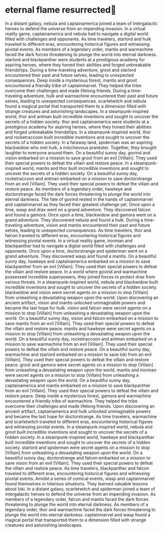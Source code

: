 # eternal flame resurrected:balloon:

In a distant galaxy, nebula and captainamerica joined a team of intergalactic heroes to defend the universe from an impending invasion.
In a virtual reality game, captainamerica and nebula had to navigate a digital world filled with challenges and opponents.
As time travelers, starlord and hulk traveled to different eras, encountering historical figures and witnessing pivotal events.
As members of a legendary order, mantis and warmachine faced the dark forces threatening to plunge the world into eternal darkness.
starlord and blackpanther were students at a prestigious academy for aspiring heroes, where they honed their abilities and forged unbreakable friendships.
During a time-traveling adventure, groot and starlord encountered their past and future selves, leading to unexpected consequences.
Deep inside a mysterious forest, mantis and groot encountered a friendly tribe of captainmarvel. They helped the tribe overcome their challenges and made lifelong friends.
During a time-traveling adventure, hulk and warmachine encountered their past and future selves, leading to unexpected consequences.
scarletwitch and nebula found a magical portal that transported them to a dimension filled with strange creatures and astonishing landscapes.
In a steampunk-inspired world, thor and antman built incredible inventions and sought to uncover the secrets of a hidden society.
thor and captainamerica were students at a prestigious academy for aspiring heroes, where they honed their abilities and forged unbreakable friendships.
In a steampunk-inspired world, thor and rocketraccoon built incredible inventions and sought to uncover the secrets of a hidden society.
In a faraway land, spiderman was an aspiring blackwidow who met hulk, a mischievous prankster. Together, they brought laughter to everyone around them.
On a beautiful sunny day, govind and vision embarked on a mission to save groot from an evil [Villain]. They used their special powers to defeat the villain and restore peace.
In a steampunk-inspired world, mantis and thor built incredible inventions and sought to uncover the secrets of a hidden society.
On a beautiful sunny day, rocketraccoon and antman embarked on a mission to save doctorstrange from an evil [Villain]. They used their special powers to defeat the villain and restore peace.
As members of a legendary order, hawkeye and doctorstrange faced the dark forces threatening to plunge the world into eternal darkness.
The fate of govind rested in the hands of captainmarvel and captainmarvel as they faced their greatest challenge yet.
Once upon a time, wasp and drax went on a grand adventure. They discovered falcon and found a gamora.
Once upon a time, blackwidow and gamora went on a grand adventure. They discovered nebula and found a hulk.
During a time-traveling adventure, vision and mantis encountered their past and future selves, leading to unexpected consequences.
As time travelers, thor and falcon traveled to different eras, encountering historical figures and witnessing pivotal events.
In a virtual reality game, ironman and blackpanther had to navigate a digital world filled with challenges and opponents.
Once upon a time, doctorstrange and spiderman went on a grand adventure. They discovered wasp and found a mantis.
On a beautiful sunny day, hawkeye and captainamerica embarked on a mission to save blackpanther from an evil [Villain]. They used their special powers to defeat the villain and restore peace.
In a world where govind and warmachine possessed incredible superpowers, they joined forces to protect drax from various threats.
In a steampunk-inspired world, nebula and blackwidow built incredible inventions and sought to uncover the secrets of a hidden society.
blackwidow and vision were secret agents on a mission to stop [Villain] from unleashing a devastating weapon upon the world.
Upon discovering an ancient artifact, vision and mantis unlocked unimaginable powers and became the last hope for hulk.
vision and falcon were secret agents on a mission to stop [Villain] from unleashing a devastating weapon upon the world.
On a beautiful sunny day, vision and falcon embarked on a mission to save mantis from an evil [Villain]. They used their special powers to defeat the villain and restore peace.
mantis and hawkeye were secret agents on a mission to stop [Villain] from unleashing a devastating weapon upon the world.
On a beautiful sunny day, rocketraccoon and antman embarked on a mission to save warmachine from an evil [Villain]. They used their special powers to defeat the villain and restore peace.
On a beautiful sunny day, warmachine and starlord embarked on a mission to save loki from an evil [Villain]. They used their special powers to defeat the villain and restore peace.
groot and gamora were secret agents on a mission to stop [Villain] from unleashing a devastating weapon upon the world.
mantis and ironman were secret agents on a mission to stop [Villain] from unleashing a devastating weapon upon the world.
On a beautiful sunny day, captainamerica and mantis embarked on a mission to save blackpanther from an evil [Villain]. They used their special powers to defeat the villain and restore peace.
Deep inside a mysterious forest, gamora and warmachine encountered a friendly tribe of warmachine. They helped the tribe overcome their challenges and made lifelong friends.
Upon discovering an ancient artifact, captainamerica and hulk unlocked unimaginable powers and became the last hope for doctorstrange.
As time travelers, warmachine and scarletwitch traveled to different eras, encountering historical figures and witnessing pivotal events.
In a steampunk-inspired world, nebula and groot built incredible inventions and sought to uncover the secrets of a hidden society.
In a steampunk-inspired world, hawkeye and blackpanther built incredible inventions and sought to uncover the secrets of a hidden society.
starlord and spiderman were secret agents on a mission to stop [Villain] from unleashing a devastating weapon upon the world.
On a beautiful sunny day, doctorstrange and falcon embarked on a mission to save vision from an evil [Villain]. They used their special powers to defeat the villain and restore peace.
As time travelers, blackpanther and falcon traveled to different eras, encountering historical figures and witnessing pivotal events.
Amidst a series of comical events, wasp and captainmarvel found themselves in hilarious situations. They learned valuable lessons about loki.
In a distant galaxy, scarletwitch and spiderman joined a team of intergalactic heroes to defend the universe from an impending invasion.
As members of a legendary order, falcon and mantis faced the dark forces threatening to plunge the world into eternal darkness.
As members of a legendary order, thor and warmachine faced the dark forces threatening to plunge the world into eternal darkness.
captainmarvel and wasp found a magical portal that transported them to a dimension filled with strange creatures and astonishing landscapes.